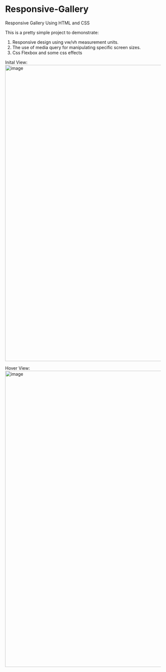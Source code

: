 # Responsive-Gallery
Responsive Gallery Using HTML and CSS

This is a pretty simple project to demonstrate:
1) Responsive design using vw/vh measurement units.
2) The use of media query for manipulating specific screen sizes.
3) Css Flexbox and some css effects

Inital View:
<img width="955" alt="image" src="https://github.com/AbdullahNjoum98/Responsive-Gallery/assets/56254725/4d50f1af-da90-4ca8-98e5-f7067be3f122">


Hover View:
<img width="955" alt="image" src="https://github.com/AbdullahNjoum98/Responsive-Gallery/assets/56254725/af96658c-093d-42ab-8fc6-2ee78e64d0e3">
